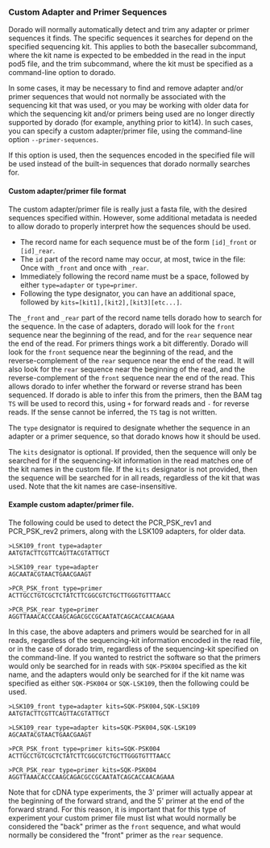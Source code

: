 ### Custom Adapter and Primer Sequences

Dorado will normally automatically detect and trim any adapter or primer sequences it finds. The specific sequences it searches for depend on the specified sequencing kit. This applies to both the basecaller subcommand, where the kit name is expected to be embedded in the read in the input pod5 file, and the trim subcommand, where the kit must be specified as a command-line option to dorado.

In some cases, it may be necessary to find and remove adapter and/or primer sequences that would not normally be associated with the sequencing kit that was used, or you may be working with older data for which the sequencing kit and/or primers being used are no longer directly supported by dorado (for example, anything prior to kit14). In such cases, you can specify a custom adapter/primer file, using the command-line option `--primer-sequences`.

If this option is used, then the sequences encoded in the specified file will be used instead of the built-in sequences that dorado normally searches for.

#### Custom adapter/primer file format

The custom adapter/primer file is really just a fasta file, with the desired sequences specified within. However, some additional metadata is needed to allow dorado to properly interpret how the sequences should be used.

* The record name for each sequence must be of the form `[id]_front` or `[id]_rear`.
* The `id` part of the record name may occur, at most, twice in the file: Once with `_front` and once with `_rear`.
* Immediately following the record name must be a space, followed by either `type=adapter` or `type=primer`.
* Following the type designator, you can have an additional space, followed by `kits=[kit1],[kit2],[kit3][etc...]`.

The `_front` and `_rear` part of the record name tells dorado how to search for the sequence. In the case of adapters, dorado will look for the `front` sequence near the beginning of the read, and for the `rear` sequence near the end of the read. For primers things work a bit differently. Dorado will look for the `front` sequence near the beginning of the read, and the reverse-complement of the `rear` sequence near the end of the read. It will also look for the `rear` sequence near the beginning of the read, and the reverse-complement of the `front` sequence near the end of the read. This allows dorado to infer whether the forward or reverse strand has been sequenced. If dorado is able to infer this from the primers, then the BAM tag `TS` will be used to record this, using `+` for forward reads and `-` for reverse reads. If the sense cannot be inferred, the `TS` tag is not written.

The `type` designator is required to designate whether the sequence in an adapter or a primer sequence, so that dorado knows how it should be used.

The `kits` designator is optional. If provided, then the sequence will only be searched for if the sequencing-kit information in the read matches one of the kit names in the custom file. If the `kits` designator is not provided, then the sequence will be searched for in all reads, regardless of the kit that was used. Note that the kit names are case-insensitive.

#### Example custom adapter/primer file.

The following could be used to detect the PCR_PSK_rev1 and PCR_PSK_rev2 primers, along with the LSK109 adapters, for older data.

```
>LSK109_front type=adapter
AATGTACTTCGTTCAGTTACGTATTGCT

>LSK109_rear type=adapter
AGCAATACGTAACTGAACGAAGT

>PCR_PSK_front type=primer
ACTTGCCTGTCGCTCTATCTTCGGCGTCTGCTTGGGTGTTTAACC

>PCR_PSK_rear type=primer
AGGTTAAACACCCAAGCAGACGCCGCAATATCAGCACCAACAGAAA
```

In this case, the above adapters and primers would be searched for in all reads, regardless of the sequencing-kit information encoded in the read file, or in the case of dorado trim, regardless of the sequencing-kit specified on the command-line. If you wanted to restrict the software so that the primers would only be searched for in reads with `SQK-PSK004` specified as the kit name, and the adapters would only be searched for if the kit name was specified as either `SQK-PSK004` or `SQK-LSK109`, then the following could be used.

```
>LSK109_front type=adapter kits=SQK-PSK004,SQK-LSK109
AATGTACTTCGTTCAGTTACGTATTGCT

>LSK109_rear type=adapter kits=SQK-PSK004,SQK-LSK109
AGCAATACGTAACTGAACGAAGT

>PCR_PSK_front type=primer kits=SQK-PSK004
ACTTGCCTGTCGCTCTATCTTCGGCGTCTGCTTGGGTGTTTAACC

>PCR_PSK_rear type=primer kits=SQK-PSK004
AGGTTAAACACCCAAGCAGACGCCGCAATATCAGCACCAACAGAAA
```

Note that for cDNA type experiments, the 3' primer will actually appear at the beginning of the forward strand, and the 5' primer at the end of the forward strand. For this reason, it is important that for this type of experiment your custom primer file must list what would normally be considered the "back" primer as the `front` sequence, and what would normally be considered the "front" primer as the `rear` sequence.
